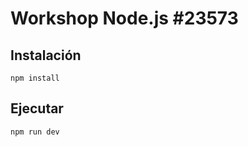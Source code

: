 # Workshop Node.js #23573

## Instalación

```shell
npm install
```

## Ejecutar
```shell
npm run dev
```